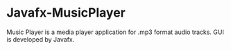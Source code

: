 # Javafx-MusicPlayer
Music Player is a media player application for .mp3 format audio tracks. GUI is developed by Javafx.

